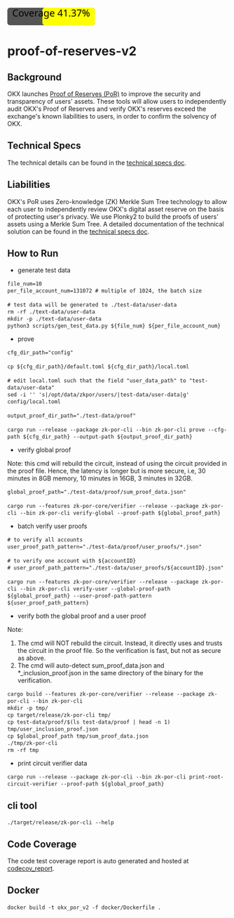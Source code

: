 ![Coverage](https://raw.githubusercontent.com/okx/proof-of-reserves-v2/gh-pages/coverage-badge.svg)

# proof-of-reserves-v2

## Background

OKX launches [Proof of Reserves (PoR)](https://www.okx.com/proof-of-reserves) to improve the security and transparency
of users' assets. These tools will allow users to independently audit OKX's Proof of Reserves and verify OKX's reserves
exceed the exchange's known liabilities to users, in order to confirm the solvency of OKX.

## Technical Specs
The technical details can be found in the [technical specs doc](./docs/technical_spec.md).

## Liabilities
OKX's PoR uses Zero-knowledge (ZK) Merkle Sum Tree technology to allow each user to independently review OKX's digital asset reserve on the
basis of protecting user's privacy. We use Plonky2 to build the proofs of users' assets using a Merkle Sum Tree. A detailed documentation of the technical solution can be found in the [technical specs doc](./docs/technical_spec.md).

## How to Run
- generate test data
```
file_num=10
per_file_account_num=131072 # multiple of 1024, the batch size

# test data will be generated to ./test-data/user-data
rm -rf ./text-data/user-data
mkdir -p ./text-data/user-data
python3 scripts/gen_test_data.py ${file_num} ${per_file_account_num}
```

- prove
```
cfg_dir_path="config"

cp ${cfg_dir_path}/default.toml ${cfg_dir_path}/local.toml

# edit local.toml such that the field "user_data_path" to "test-data/user-data"
sed -i '' 's|/opt/data/zkpor/users/|test-data/user-data|g' config/local.toml

output_proof_dir_path="./test-data/proof"

cargo run --release --package zk-por-cli --bin zk-por-cli prove --cfg-path ${cfg_dir_path} --output-path ${output_proof_dir_path}
```

- verify global proof

Note: this cmd will rebuild the circuit, instead of using the circuit provided in the proof file. Hence, the latency is longer but is more secure, i.e, 30 minutes in 8GB memory, 10 minutes in 16GB, 3 minutes in 32GB. 
```
global_proof_path="./test-data/proof/sum_proof_data.json"

cargo run --features zk-por-core/verifier --release --package zk-por-cli --bin zk-por-cli verify-global --proof-path ${global_proof_path}
```

- batch verify user proofs
```
# to verify all accounts
user_proof_path_pattern="./test-data/proof/user_proofs/*.json"

# to verify one account with ${accountID}
# user_proof_path_pattern="./test-data/user_proofs/${accountID}.json"

cargo run --features zk-por-core/verifier --release --package zk-por-cli --bin zk-por-cli verify-user --global-proof-path ${global_proof_path} --user-proof-path-pattern ${user_proof_path_pattern}
```

- verify both the global proof and a user proof

Note: 
1. The cmd will NOT rebuild the circuit. Instead, it directly uses and trusts the circuit in the proof file. So the verification is fast, but not as secure as above. 
2. The cmd will auto-detect sum_proof_data.json and *_inclusion_proof.json in the same directory of the binary for the verification. 

```
cargo build --features zk-por-core/verifier --release --package zk-por-cli --bin zk-por-cli
mkdir -p tmp/
cp target/release/zk-por-cli tmp/
cp test-data/proof/$(ls test-data/proof | head -n 1) tmp/user_inclusion_proof.json
cp $global_proof_path tmp/sum_proof_data.json
./tmp/zk-por-cli
rm -rf tmp
```

- print circuit verifier data
```
cargo run --release --package zk-por-cli --bin zk-por-cli print-root-circuit-verifier --proof-path ${global_proof_path}
```

## cli tool
```
./target/release/zk-por-cli --help
```

## Code Coverage
The code test coverage report is auto generated and hosted at [codecov_report](https://okx.github.io/proof-of-reserves-v2/tarpaulin-report.html).

## Docker
```
docker build -t okx_por_v2 -f docker/Dockerfile .
```

